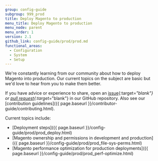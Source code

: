 ```yaml
---
group: config-guide
subgroup: 999_prod
title: Deploy Magento to production
menu_title: Deploy Magento to production
menu_node: parent
menu_order: 1
version: 2.1
github_link: config-guide/prod/prod.md
functional_areas:
  - Configuration
  - System
  - Setup
---
```


We're constantly learning from our community about how to deploy Magento into production. Our current topics on the subject are basic but we'd love to hear from you to make them better.

If you have advice or experience to share, open an [issue](https://github.com/magento/devdocs/issues){:target=_"blank"} or [pull request](https://github.com/magento/devdocs/pulls){:target=_"blank"}  in our GitHub repository. Also see our [contribution guidelines]({{ page.baseurl }}/contributor-guide/contributing.html).

Current topics include:

*	[Deployment steps]({{ page.baseurl }}/config-guide/prod/prod_deploy.html)
*	[Magento ownership and permissions in development and production]({{ page.baseurl }}/config-guide/prod/prod_file-sys-perms.html)
* [Magento performance optimization for production deployments]({{ page.baseurl }}/config-guide/prod/prod_perf-optimize.html)
